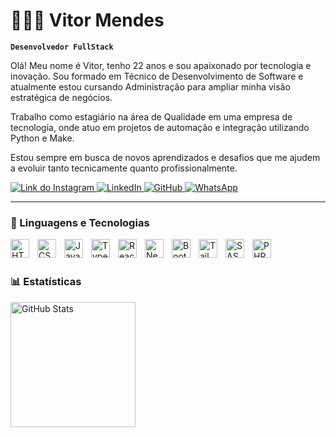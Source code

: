 # 👩🏻‍💻 Vitor Mendes

**`Desenvolvedor FullStack`**

Olá! Meu nome é Vitor, tenho 22 anos e sou apaixonado por tecnologia e inovação.
Sou formado em Técnico de Desenvolvimento de Software e atualmente estou cursando Administração para ampliar minha visão estratégica de negócios.

Trabalho como estagiário na área de Qualidade em uma empresa de tecnologia, onde atuo em projetos de automação e integração utilizando Python e Make.

Estou sempre em busca de novos aprendizados e desafios que me ajudem a evoluir tanto tecnicamente quanto profissionalmente.

<p align="left">
    <a href="https://www.instagram.com/vitorlucas5k/">
        <img 
            alt="Link do Instagram" 
            title="Instagram" 
            src="https://img.shields.io/badge/Instagram-%23E4405F.svg?style=for-the-badge&logo=Instagram&logoColor=white"
        />
    </a>
    <a href="https://www.linkedin.com/in/vitor-lima1/">
        <img 
            alt="LinkedIn" 
            title="LinkedIn" 
            src="https://img.shields.io/badge/LinkedIn-%230077B5.svg?style=for-the-badge&logo=LinkedIn&logoColor=white"
        />
    </a> 
    <a href="https://github.com/vitorlucas5k">
        <img 
            alt="GitHub" 
            title="GitHub Repositórios" 
            src="https://img.shields.io/badge/GitHub-%2312100E.svg?style=for-the-badge&logo=GitHub&logoColor=white"
        />
    </a>
    <a href="https://wa.me/5581997034296">
        <img 
            alt="WhatsApp" 
            title="WhatsApp" 
            src="https://img.shields.io/badge/WhatsApp-%25D366.svg?style=for-the-badge&logo=WhatsApp&logoColor=white"
        />
    </a>
</p>

---

### 🤖 Linguagens e Tecnologias

<img 
    align="left" 
    alt="HTML"
    title="HTML" 
    width="30px" 
    style="padding-right: 10px;" 
    src="https://cdn.jsdelivr.net/gh/devicons/devicon@latest/icons/html5/html5-original.svg" 
/>
<img 
    align="left" 
    alt="CSS" 
    title="CSS"
    width="30px" 
    style="padding-right: 10px;" 
    src="https://cdn.jsdelivr.net/gh/devicons/devicon@latest/icons/css3/css3-original.svg" 
/>
<img 
    align="left" 
    alt="JavaScript" 
    title="JavaScript"
    width="30px" 
    style="padding-right: 10px;" 
    src="https://cdn.jsdelivr.net/gh/devicons/devicon@latest/icons/javascript/javascript-original.svg" 
/>
<img 
    align="left" 
    alt="TypeScript"
    title="TypeScript" 
    width="30px" 
    style="padding-right: 10px;" 
    src="https://cdn.jsdelivr.net/gh/devicons/devicon@latest/icons/typescript/typescript-original.svg" 
/>
<img 
    align="left" 
    alt="React"
    title="React" 
    width="30px" 
    style="padding-right: 10px;" 
    src="https://cdn.jsdelivr.net/gh/devicons/devicon@latest/icons/react/react-original.svg" 
/>
<img 
    align="left" 
    alt="Next.js" 
    title="Next.js"
    width="30px" 
    style="padding-right: 10px;" 
    src="https://cdn.jsdelivr.net/gh/devicons/devicon@latest/icons/nextjs/nextjs-original.svg" 
/>
<img 
    align="left" 
    alt="Bootstrap"
    title="Bootstrap" 
    width="30px" 
    style="padding-right: 10px;" 
    src="https://cdn.jsdelivr.net/gh/devicons/devicon@latest/icons/bootstrap/bootstrap-original.svg" 
/>
<img 
    align="left" 
    alt="Tailwind" 
    title="Tailwind"
    width="30px" 
    style="padding-right: 10px;" 
    src="https://cdn.jsdelivr.net/gh/devicons/devicon@latest/icons/tailwindcss/tailwindcss-original.svg" 
/>
<img 
    align="left" 
    alt="SASS" 
    title="SASS"
    width="30px" 
    style="padding-right: 10px;" 
    src="https://cdn.jsdelivr.net/gh/devicons/devicon@latest/icons/sass/sass-original.svg" 
/>
<img 
    align="left" 
    alt="PHP" 
    title="PHP"
    width="30px" 
    style="padding-right: 10px;" 
    src="https://cdn.jsdelivr.net/gh/devicons/devicon@latest/icons/php/php-original.svg" 
/>

<br/>
<br/>

### 📊 Estatísticas

<p>
  <img 
    align="left" 
    alt="GitHub Stats" 
    height="200" 
    style="padding-right: 10px;" 
    src="https://github-readme-stats.vercel.app/api?username=VitorMendes96&show_icons=true&theme=tokyonight&include_all_commits=true&locale=pt-br" 
  />
</p>
